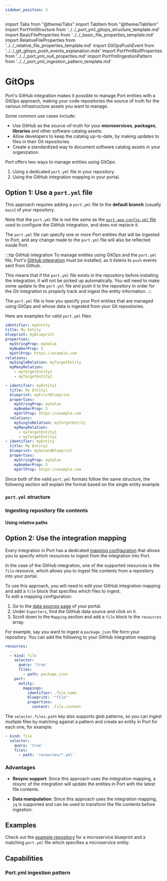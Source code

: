 ```yaml
---
sidebar_position: 3
---
```


import Tabs from "@theme/Tabs"
import TabItem from "@theme/TabItem"
import PortYmlStructure from '../../\_port_yml_gitops_structure_template.md'
import BasicFileProperties from '../../\_basic_file_properties_template.md'
import RelativeFileProperties from '../../\_relative_file_properties_template.md'
import GitOpsPushEvent from '../../\_git_gitops_push_events_explanation.mdx'
import PortYmlNullProperties from '../../\_port_yml_null_properties.md'
import PortYmlIngestionPattern from '../../\_port_yml_ingestion_pattern_template.md'


# GitOps

Port's GitHub integration makes it possible to manage Port entities with a GitOps approach, making your code repositories the source of truth for the various infrastructure assets you want to manage.

Some common use cases include:

- Use GitHub as the source-of-truth for your **microservices**, **packages**, **libraries** and other software catalog assets.
- Allow developers to keep the catalog up-to-date, by making updates to files in their Git repositories.
- Create a standardized way to document software catalog assets in your organization.

Port offers two ways to manage entities using GitOps:

1. Using a dedicated `port.yml` file in your repository.
2. Using the GitHub integration mapping in your portal.

## Option 1: Use a `port.yml` file

This approach requires adding a `port.yml` file to the **default branch** (usually `main`) of your repository.

Note that the `port.yml` file is not the same as the [`port-app-config.yml` file](/build-your-software-catalog/sync-data-to-catalog/git/github/#port-app-configyml-file) used to configure the GitHub integration, and does not replace it. 

The `port.yml` file can specify one or more Port entities that will be ingested to Port, and any change made to the `port.yml` file will also be reflected inside Port.

:::tip GitHub integration
To manage entities using GitOps and the `port.yml` file, Port's [GitHub integration](/build-your-software-catalog/sync-data-to-catalog/git/github/#setup) must be installed, as it listens to `push` events sent from Github.

This means that if the `port.yml` file exists in the repository before installing the integration, it will not be picked up automatically. You will need to make some update to the `port.yml` file and push it to the repository in order for the Git integration to properly track and ingest the entity information.
:::

The `port.yml` file is how you specify your Port entities that are managed using GitOps and whose data is ingested from your Git repositories.

Here are examples for valid `port.yml` files:

<Tabs groupId="format">

<TabItem value="single" label="Single entity">

```yaml showLineNumbers
identifier: myEntity
title: My Entity
blueprint: myBlueprint
properties:
  myStringProp: myValue
  myNumberProp: 5
  myUrlProp: https://example.com
relations:
  mySingleRelation: myTargetEntity
  myManyRelation:
    - myTargetEntity1
    - myTargetEntity2
```

</TabItem>

<TabItem value="multiple" label="Multiple entities">

```yaml showLineNumbers
- identifier: myEntity1
  title: My Entity1
  blueprint: myFirstBlueprint
  properties:
    myStringProp: myValue
    myNumberProp: 5
    myUrlProp: https://example.com
  relations:
    mySingleRelation: myTargetEntity
    myManyRelation:
      - myTargetEntity1
      - myTargetEntity2
- identifier: myEntity
  title: My Entity2
  blueprint: mySecondBlueprint
  properties:
    myStringProp: myValue
    myNumberProp: 5
    myUrlProp: https://example.com
```

</TabItem>

</Tabs>

Since both of the valid `port.yml` formats follow the same structure, the following section will explain the format based on the single entity example.

### `port.yml` structure

<PortYmlStructure/>

<PortYmlNullProperties/>

### Ingesting repository file contents

<BasicFileProperties/>

#### Using relative paths

<RelativeFileProperties/>

## Option 2: Use the integration mapping

Every integration in Port has a dedicated [mapping configuration](/build-your-software-catalog/customize-integrations/configure-mapping) that allows you to specify which resources to ingest from the integration into Port.

In the case of the GitHub integration, one of the supported resources is the `file` resource, which allows you to ingest file contents from a repository into your portal.

To use this approach, you will need to edit your GitHub integration mapping and add a `file` block that specifies which files to ingest.  
To edit a mapping configuration:

1. Go to the [data sources page](https://app.getport.io/settings/data-sources) of your portal.
2. Under `Exporters`, find the GitHub data source and click on it.
3. Scroll down to the `Mapping` section and add a `file` block to the `resources` array.

For example, say you want to ingest a `package.json` file form your repository. You can add the following to your GitHub integration mapping:

```yaml
resources:
  ...
  - kind: file
    selector:
      query: 'true'
      files:
        - path: package.json
    port:
      entity:
        mappings:
          identifier: .file.name
          blueprint: '"file"'
          properties:
            content: .file.content
```

The `selector.files.path` key also supports glob patterns, so you can ingest multiple files by matching against a pattern and create an entity in Port for each one, for example:

```yaml
- kind: file
  selector:
    query: 'true'
    files:
      - path: 'resources/*.yml'
```

### Advantages

- **Resync support**: Since this approach uses the integration mapping, a resync of the integration will update the entities in Port with the latest file contents.

- **Data manipulation**: Since this approach uses the integration mapping, `jq` is supported and can be used to transform the file contents before ingestion.

## Examples

Check out the [example repository](https://github.com/port-labs/github-app-setup-example) for a microservice blueprint and a matching `port.yml` file which specifies a microservice entity.

## Capabilities

### Port.yml ingestion pattern

<PortYmlIngestionPattern provider="GitHub" />
